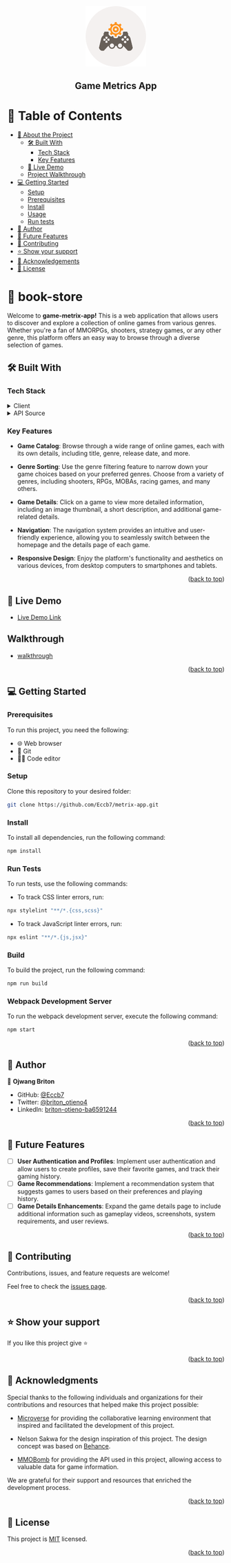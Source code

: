 
<a name="readme-top"></a>

<div align="center">

  <img src="./src/assets/logo.png" alt="logo" width="140"  height="140" />
  
  <h2><b> Game Metrics App</b></h3>

</div>

<!-- TABLE OF CONTENTS -->

# 📗 Table of Contents

- [📖 About the Project](#about-project)
  - [🛠 Built With](#built-with)
    - [Tech Stack](#tech-stack)
    - [Key Features](#key-features)
  - [🚀 Live Demo](#live-demo)
  - [Project Walkthrough](#walkthrough)
- [💻 Getting Started](#getting-started)
  - [Setup](#setup)
  - [Prerequisites](#prerequisites)
  - [Install](#install)
  - [Usage](#usage)
  - [Run tests](#run-tests)
- [👥 Author](#author)
- [🔭 Future Features](#future-features)
- [🤝 Contributing](#contributing)
- [⭐️ Show your support](#support)
- [🙏 Acknowledgements](#acknowledgements)
- [📝 License](#license)

# 📖 book-store <a name="about-project"></a>

Welcome to **game-metrix-app!** This is a web application that allows users to discover and explore a collection of online games from various genres. Whether you're a fan of MMORPGs, shooters, strategy games, or any other genre, this platform offers an easy way to browse through a diverse selection of games.
## 🛠 Built With <a name="built-with"></a>

### Tech Stack <a name="tech-stack"></a>

<details>
  <summary>Client</summary>
  <ul>
    <li><a href="https://reactjs.org/">React</a></li>
    <li><a href="https://redux.js.org/">Redux</a></li>
    <li><a href="https://reactrouter.com/">React Router</a></li>
    <li><a href="https://axios-http.com/">Axios</a></li>
    <li><a href="https://www.w3schools.com/html/">HTML</a></li>
    <li><a href="https://www.w3schools.com/css/">CSS</a></li>
    <li><a href="https://www.w3schools.com/js/">JavaScript</a></li>
  </ul>
</details>

<details>
  <summary>API Source</summary>
  <ul>
    <li><a href="https://www.mmobomb.com/">MMOBOMB</a></li>
  </ul>
</details>


<!-- Features -->

### Key Features <a name="key-features"></a>

- **Game Catalog**: Browse through a wide range of online games, each with its own details, including title, genre, release date, and more.

- **Genre Sorting**: Use the genre filtering feature to narrow down your game choices based on your preferred genres. Choose from a variety of genres, including shooters, RPGs, MOBAs, racing games, and many others.

- **Game Details**: Click on a game to view more detailed information, including an image thumbnail, a short description, and additional game-related details.

- **Navigation**: The navigation system provides an intuitive and user-friendly experience, allowing you to seamlessly switch between the homepage and the details page of each game.

- **Responsive Design**: Enjoy the platform's functionality and aesthetics on various devices, from desktop computers to smartphones and tablets.

<p align="right">(<a href="#readme-top">back to top</a>)</p>
<!-- LIVE DEMO -->

## 🚀 Live Demo <a name="live-demo"></a>

- [Live Demo Link](https://eccb7.github.io/metrix-app/)

## Walkthrough <a name="walkthrough"></a>

- [walkthrough](https://www.loom.com/share/462ee0248bb5448084380f08d94ddf0c?sid=fe176d66-49b8-4898-8729-b01ada87e9ca)


<p align="right">(<a href="#readme-top">back to top</a>)</p>

## 💻 Getting Started <a name="getting-started"></a>

### Prerequisites

To run this project, you need the following:

- 🌐 Web browser
- 🐙 Git
- 👨‍💻 Code editor

### Setup

Clone this repository to your desired folder:

```bash
git clone https://github.com/Eccb7/metrix-app.git
```

### Install

To install all dependencies, run the following command:

```bash
npm install
```

### Run Tests

To run tests, use the following commands:

- To track CSS linter errors, run:
```bash
npx stylelint "**/*.{css,scss}"
```
- To track JavaScript linter errors, run:
```bash
npx eslint "**/*.{js,jsx}"
```

### Build

To build the project, run the following command:

```bash
npm run build
```

### Webpack Development Server

To run the webpack development server, execute the following command:

```bash
npm start
```

<p align="right">(<a href="#readme-top">back to top</a>)</p>

<!-- AUTHOR -->

## 👥 Author <a name="author"></a>

👤 **Ojwang Briton**

- GitHub: [@Eccb7](https://github.com/Eccb7)
- Twitter: [@briton_otieno4](https://twitter.com/briton_otieno4)
- LinkedIn: [briton-otieno-ba6591244](https://linkedin.com/in/briton-otieno)

<p align="right">(<a href="#readme-top">back to top</a>)</p>

<!-- FUTURE FEATURES -->

## 🔭 Future Features <a name="future-features"></a>

- [ ] **User Authentication and Profiles**: Implement user authentication and allow users to create profiles, save their favorite games, and track their gaming history.
- [ ] **Game Recommendations**: Implement a recommendation system that suggests games to users based on their preferences and playing history.
- [ ] **Game Details Enhancements**: Expand the game details page to include additional information such as gameplay videos, screenshots, system requirements, and user reviews.
<!-- - [ ] **Navigation to full website** -->

<p align="right">(<a href="#readme-top">back to top</a>)</p>

<!-- CONTRIBUTING -->

## 🤝 Contributing <a name="contributing"></a>

Contributions, issues, and feature requests are welcome!

Feel free to check the [issues page](https://github.com/Eccb7/metrix-app/issues).

<p align="right">(<a href="#readme-top">back to top</a>)</p>

<!-- SUPPORT -->

## ⭐️ Show your support <a name="support"></a>

If you like this project give ⭐️

<p align="right">(<a href="#readme-top">back to top</a>)</p>

<!-- ACKNOWLEDGEMENTS -->

## 🙏 Acknowledgments <a name="acknowledgements"></a>

Special thanks to the following individuals and organizations for their contributions and resources that helped make this project possible:

- [Microverse](https://www.microverse.org/) for providing the collaborative learning environment that inspired and facilitated the development of this project.

- Nelson Sakwa for the design inspiration of this project. The design concept was based on [Behance](https://www.behance.net/gallery/31579789/Ballhead-App-(Free-PSDs)).

- [MMOBomb](https://www.mmobomb.com/) for providing the API used in this project, allowing access to valuable data for game information.

We are grateful for their support and resources that enriched the development process.

<p align="right">(<a href="#readme-top">back to top</a>)</p>


<!-- LICENSE -->

## 📝 License <a name="license"></a>

This project is [MIT](./LICENSE) licensed.

<p align="right">(<a href="#readme-top">back to top</a>)</p>
